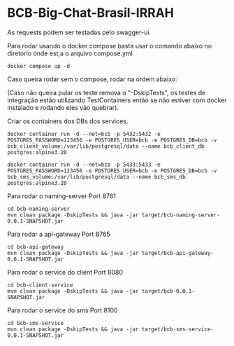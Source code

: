 # BCB-Big-Chat-Brasil-IRRAH
As requests podem ser testadas pelo swagger-ui.

Para rodar usando o docker compose basta usar o comando abaixo no diretorio onde est;a o arquivo compose.yml
```
docker compose up -d
```
Caso queira rodar sem o compose, rodar na ordem abaixo:

(Caso não queira pular os teste remova o "-DskipTests", os testes de integração estão utilizando TestContainers então se não estiver com docker instalado e rodando eles vão quebrar).

Criar os containers dos DBs dos services. 
```
docker container run -d --net=bcb -p 5432:5432 -e POSTGRES_PASSWORD=123456 -e POSTGRES_USER=bcb -e POSTGRES_DB=bcb -v bcb_client_volume:/var/lib/postgresql/data --name bcb_client_db postgres:alpine3.20
```
```
docker container run -d --net=bcb -p 5433:5433 -e POSTGRES_PASSWORD=123456 -e POSTGRES_USER=bcb -e POSTGRES_DB=bcb -v bcb_sms_volume:/var/lib/postgresql/data --name bcb_sms_db postgres:alpine3.20
```
Para rodar o naming-server Port 8761
```
cd bcb-naming-server
mvn clean package -DskipTests && java -jar target/bcb-naming-server-0.0.1-SNAPSHOT.jar
```

Para rodar a api-gateway Port 8765
```
cd bcb-api-gateway
mvn clean package -DskipTests && java -jar target/bcb-api-gateway-0.0.1-SNAPSHOT.jar
```

Para rodar o service do client Port 8080
```
cd bcb-client-service
mvn clean package -DskipTests && java -jar target/bcb-0.0.1-SNAPSHOT.jar
```

Para rodar o service do sms Port 8100
```
cd bcb-sms-service
mvn clean package -DskipTests && java -jar target/bcb-sms-service-0.0.1-SNAPSHOT.jar
```
